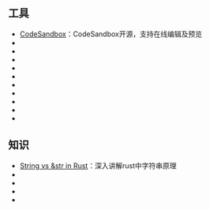 ## 工具

* [CodeSandbox](https://github.com/codesandbox)：CodeSandbox开源，支持在线编辑及预览
* []()
* []()
* []()
* []()
* []()
* []()
* []()
* []()
* []()
* []()


## 知识

* [String vs &str in Rust](https://blog.thoughtram.io/string-vs-str-in-rust/)：深入讲解rust中字符串原理
* []()
* []()
* []()
* []()